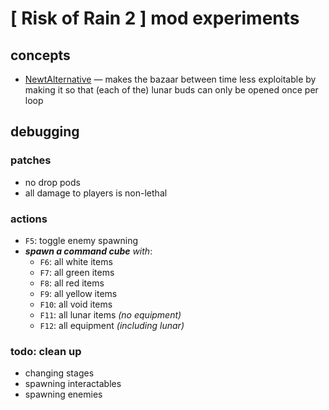 # [ Risk of Rain 2 ] mod experiments

## concepts
- [NewtAlternative](./src/NewtAlternative/) — makes the bazaar between time less exploitable by making it so that (each of the) lunar buds can only be opened once per loop

## debugging

### patches
- no drop pods
- all damage to players is non-lethal

### actions
- `F5`: toggle enemy spawning
- ***spawn a command cube** with*:
    - `F6`: all white items
    - `F7`: all green items
    - `F8`: all red items
    - `F9`: all yellow items
    - `F10`: all void items
    - `F11`: all lunar items *(no equipment)*
    - `F12`: all equipment *(including lunar)*

### todo: clean up
- changing stages
- spawning interactables
- spawning enemies
